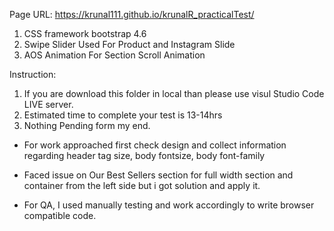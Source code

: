 Page URL: https://krunal111.github.io/krunalR_practicalTest/

1. CSS framework bootstrap 4.6
2. Swipe Slider Used For Product and Instagram Slide
3. AOS Animation For Section Scroll Animation

Instruction:
1. If you are download this folder in local than please use visul Studio Code LIVE server.
2. Estimated time to complete your test is 13-14hrs
3. Nothing Pending form my end.

- For work approached first check design and collect information regarding header tag size, body fontsize, body font-family
- Faced issue on Our Best Sellers section for full width section and container from the left side but i got solution and apply it.

- For QA, I used manually testing and work accordingly to write browser compatible code.